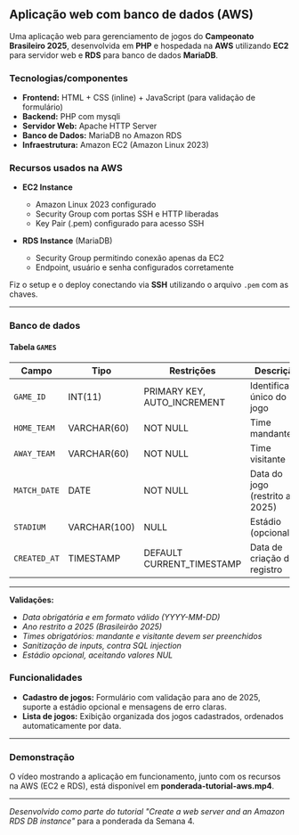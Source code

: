 ## Aplicação web com banco de dados (AWS)

Uma aplicação web para gerenciamento de jogos do **Campeonato Brasileiro 2025**, desenvolvida em **PHP** e hospedada na **AWS** utilizando **EC2** para servidor web e **RDS** para banco de dados **MariaDB**.

### Tecnologias/componentes

- **Frontend:** HTML + CSS (inline) + JavaScript (para validação de formulário)
- **Backend:** PHP com mysqli
- **Servidor Web:** Apache HTTP Server
- **Banco de Dados:** MariaDB no Amazon RDS
- **Infraestrutura:** Amazon EC2 (Amazon Linux 2023)

### Recursos usados na AWS
- **EC2 Instance**
  - Amazon Linux 2023 configurado
  - Security Group com portas SSH e HTTP liberadas
  - Key Pair (.pem) configurado para acesso SSH

- **RDS Instance** (MariaDB)
  - Security Group permitindo conexão apenas da EC2
  - Endpoint, usuário e senha configurados corretamente

Fiz o setup e o deploy conectando via **SSH** utilizando o arquivo `.pem` com as chaves.

---

### Banco de dados

#### Tabela `GAMES`

| Campo       | Tipo        | Restrições                      | Descrição                          |
|-------------|------------|---------------------------------|------------------------------------|
| `GAME_ID`   | INT(11)    | PRIMARY KEY, AUTO_INCREMENT     | Identificador único do jogo        |
| `HOME_TEAM` | VARCHAR(60)| NOT NULL                        | Time mandante                      |
| `AWAY_TEAM` | VARCHAR(60)| NOT NULL                        | Time visitante                     |
| `MATCH_DATE`| DATE       | NOT NULL                        | Data do jogo (restrito a 2025)     |
| `STADIUM`   | VARCHAR(100)| NULL                           | Estádio (opcional)                 |
| `CREATED_AT`| TIMESTAMP  | DEFAULT CURRENT_TIMESTAMP       | Data de criação do registro        |

---
**Validações:**

- *Data obrigatória e em formato válido (YYYY-MM-DD)*
- *Ano restrito a 2025 (Brasileirão 2025)*  
- *Times obrigatórios: mandante e visitante devem ser preenchidos*  
- *Sanitização de inputs, contra SQL injection*  
- *Estádio opcional, aceitando valores NUL*

### Funcionalidades
- **Cadastro de jogos:** Formulário com validação para ano de 2025, suporte a estádio opcional e mensagens de erro claras.  
- **Lista de jogos:** Exibição organizada dos jogos cadastrados, ordenados automaticamente por data.  

---

### Demonstração
O vídeo mostrando a aplicação em funcionamento, junto com os recursos na AWS (EC2 e RDS), está disponível em **ponderada-tutorial-aws.mp4**.  

---

*Desenvolvido como parte do tutorial "Create a web server and an Amazon RDS DB instance"* para a ponderada da Semana 4.
